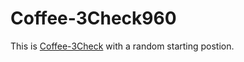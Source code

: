 # Coffee-3Check960

This is [Coffee-3Check](https://liantichess.herokuapp.com/variants/coffee_3check) with a random starting postion.